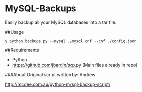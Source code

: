 MySQL-Backups
=============

Easily backup all your MySQL databases into a tar file.

##Usage
```
$ python backups.py --mysql ./mysql.cnf --cnf ./config.json
```


##Requirements
* Python
* https://github.com/jbardin/scp.py (Main files already in repo)

###About
Original script written by: Andrew

http://mcdee.com.au/python-mysql-backup-script/